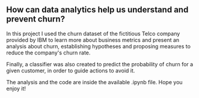 ## How can data analytics help us understand and prevent churn?

In this project I used the churn dataset of the fictitious Telco company provided by IBM to learn more about business metrics and present an analysis about churn, establishing hypotheses and proposing measures to reduce the company's churn rate.

Finally, a classifier was also created to predict the probability of churn for a given customer, in order to guide actions to avoid it.

The analysis and the code are inside the available .ipynb file. Hope you enjoy it! 
